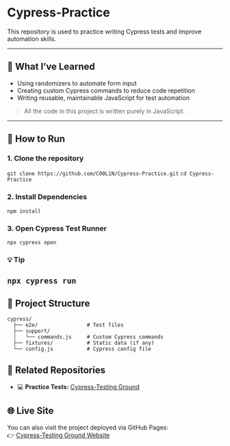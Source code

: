 # Cypress-Practice

This repository is used to practice writing Cypress tests and improve automation skills.

---

## 🧠 What I’ve Learned

- Using randomizers to automate form input
- Creating custom Cypress commands to reduce code repetition
- Writing reusable, maintainable JavaScript for test automation

> All the code in this project is written purely in JavaScript.

---
## 🚀 How to Run
### 1. Clone the repository
`git clone https://github.com/C00L1N/Cypress-Practice.git`
`cd Cypress-Practice`

### 2. Install Dependencies
`npm install`

### 3. Open Cypress Test Runner
`npx cypress open`

### 💡 Tip
`npx cypress run`
---

## 📁 Project Structure
```
cypress/
  ├── e2e/                # Test files
  ├── support/
  │   └── commands.js     # Custom Cypress commands
  ├── fixtures/           # Static data (if any)
  └── config.js           # Cypress config file
```

## 🔗 Related Repositories

- 💻 **Practice Tests:** [Cypress-Testing Ground](https://github.com/C00L1N/Cypress-Testing-Ground.git)

## 🌐 Live Site

You can also visit the project deployed via GitHub Pages:  
👉 [Cypress-Testing Ground Website](https://c00l1n.github.io/Cypress-Testing-Ground/)
